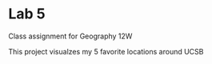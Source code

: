# Lab 5
Class assignment for Geography 12W

This project visualzes my 5 favorite locations around UCSB
